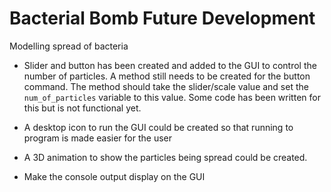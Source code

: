 # Bacterial Bomb Future Development 
Modelling spread of bacteria 

* Slider and button has been created and added to the GUI to control the number of particles. 
A method still needs to be created for the button command. The method should take the slider/scale value and set the `num_of_particles` variable to this value. Some code has been written for this but is not functional yet.

* A desktop icon to run the GUI could be created so that running to program is made easier for the user

* A 3D animation to show the particles being spread could be created.

* Make the console output display on the GUI
